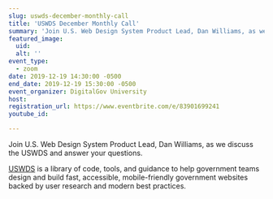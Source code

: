 ```yaml
---
slug: uswds-december-monthly-call
title: 'USWDS December Monthly Call'
summary: 'Join U.S. Web Design System Product Lead, Dan Williams, as we discuss the USWDS and answer your questions&#46;'
featured_image: 
  uid:  
  alt: ''
event_type: 
  - zoom
date: 2019-12-19 14:30:00 -0500
end_date: 2019-12-19 15:30:00 -0500
event_organizer: DigitalGov University
host: 
registration_url: https://www.eventbrite.com/e/83901699241
youtube_id: 

---
```


Join U.S. Web Design System Product Lead, Dan Williams, as we discuss the USWDS and answer your questions.

[USWDS](https://designsystem.digital.gov/) is a library of code, tools, and guidance to help government teams design and build fast, accessible, mobile-friendly government websites backed by user research and modern best practices.
